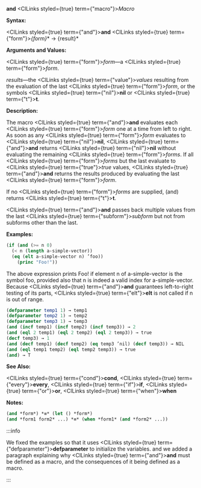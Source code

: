 **and** <ClLinks styled={true} term={"macro"}><i>Macro</i></ClLinks>

**Syntax:**

<ClLinks styled={true} term={"and"}><b>and</b></ClLinks> <ClLinks styled={true} term={"form"}><i>\{form\}</i></ClLinks>\* → \{result\}\*

**Arguments and Values:**

<ClLinks styled={true} term={"form"}><i>form</i></ClLinks>—a <ClLinks styled={true} term={"form"}><i>form</i></ClLinks>.

*results*—the <ClLinks styled={true} term={"value"}><i>values</i></ClLinks> resulting from the evaluation of the last <ClLinks styled={true} term={"form"}><i>form</i></ClLinks>, or the symbols <ClLinks styled={true} term={"nil"}><b>nil</b></ClLinks> or <ClLinks styled={true} term={"t"}><b>t</b></ClLinks>.

**Description:**

The macro <ClLinks styled={true} term={"and"}><b>and</b></ClLinks> evaluates each <ClLinks styled={true} term={"form"}><i>form</i></ClLinks> one at a time from left to right. As soon as any <ClLinks styled={true} term={"form"}><i>form</i></ClLinks> evaluates to <ClLinks styled={true} term={"nil"}><b>nil</b></ClLinks>, <ClLinks styled={true} term={"and"}><b>and</b></ClLinks> returns <ClLinks styled={true} term={"nil"}><b>nil</b></ClLinks> without evaluating the remaining <ClLinks styled={true} term={"form"}><i>forms</i></ClLinks>. If all <ClLinks styled={true} term={"form"}><i>forms</i></ClLinks> but the last evaluate to <ClLinks styled={true} term={"true"}><i>true</i></ClLinks> values, <ClLinks styled={true} term={"and"}><b>and</b></ClLinks> returns the results produced by evaluating the last <ClLinks styled={true} term={"form"}><i>form</i></ClLinks>.

If no <ClLinks styled={true} term={"form"}><i>forms</i></ClLinks> are supplied, (and) returns <ClLinks styled={true} term={"t"}><b>t</b></ClLinks>.

<ClLinks styled={true} term={"and"}><b>and</b></ClLinks> passes back multiple values from the last <ClLinks styled={true} term={"subform"}><i>subform</i></ClLinks> but not from subforms other than the last.

**Examples:**

```lisp
(if (and (>= n 0) 
  (< n (length a-simple-vector)) 
  (eq (elt a-simple-vector n) ’foo)) 
    (princ "Foo!")) 
```

The above expression prints Foo! if element n of a-simple-vector is the symbol foo, provided also that n is indeed a valid index for a-simple-vector. Because <ClLinks styled={true} term={"and"}><b>and</b></ClLinks> guarantees left-to-right testing of its parts, <ClLinks styled={true} term={"elt"}><b>elt</b></ClLinks> is not called if n is out of range.

```lisp
(defparameter temp1 1) → temp1
(defparameter temp2 1) → temp2
(defparameter temp3 1) → temp3
(and (incf temp1) (incf temp2) (incf temp3)) → 2 
(and (eql 2 temp1) (eql 2 temp2) (eql 2 temp3)) → true 
(decf temp3) → 1 
(and (decf temp1) (decf temp2) (eq temp3 ’nil) (decf temp3)) → NIL 
(and (eql temp1 temp2) (eql temp2 temp3)) → true 
(and) → T 
```

**See Also:**

<ClLinks styled={true} term={"cond"}><b>cond</b></ClLinks>, <ClLinks styled={true} term={"every"}><b>every</b></ClLinks>, <ClLinks styled={true} term={"if"}><b>if</b></ClLinks>, <ClLinks styled={true} term={"or"}><b>or</b></ClLinks>, <ClLinks styled={true} term={"when"}><b>when</b></ClLinks>

**Notes:**

```lisp
(and *form*) *≡* (let () *form*)
(and *form1 form2* ...) *≡* (when *form1* (and *form2* ...))
```

:::info

We fixed the examples so that it uses <ClLinks styled={true} term={"defparameter"}><b>defparameter</b></ClLinks> to initialize the variables.  and we added a paragraph explaining why <ClLinks styled={true} term={"and"}><b>and</b></ClLinks> must be defined as a macro, and the consequences of it being defined as a macro.

:::
